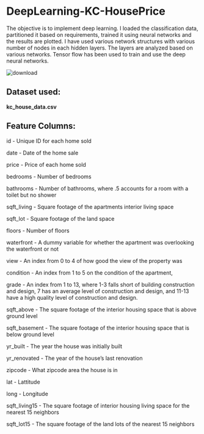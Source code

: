 # DeepLearning-KC-HousePrice

The objective is to implement deep learning. I loaded the classification data, partitioned it based on requirements, trained it using neural networks and the results are plotted. I have used various network structures with various number of nodes in each hidden layers. The layers are analyzed based on various networks. Tensor flow has been used to train and use the deep neural networks.

![download](https://user-images.githubusercontent.com/118846871/212354256-3cd48305-bd4c-48b7-a149-6d579d8be58a.png)

## Dataset used: 
**kc_house_data.csv**

## Feature Columns:

id - Unique ID for each home sold

date - Date of the home sale

price - Price of each home sold

bedrooms - Number of bedrooms

bathrooms - Number of bathrooms, where .5 accounts for a room with a toilet but no shower

sqft_living - Square footage of the apartments interior living space

sqft_lot - Square footage of the land space

floors - Number of floors

waterfront - A dummy variable for whether the apartment was overlooking the waterfront or not

view - An index from 0 to 4 of how good the view of the property was

condition - An index from 1 to 5 on the condition of the apartment,

grade - An index from 1 to 13, where 1-3 falls short of building construction and design, 7 has an average level of construction and design, and 11-13 have a high quality level of construction and design.

sqft_above - The square footage of the interior housing space that is above ground level

sqft_basement - The square footage of the interior housing space that is below ground level

yr_built - The year the house was initially built

yr_renovated - The year of the house’s last renovation

zipcode - What zipcode area the house is in

lat - Lattitude

long - Longitude

sqft_living15 - The square footage of interior housing living space for the nearest 15 neighbors

sqft_lot15 - The square footage of the land lots of the nearest 15 neighbors
